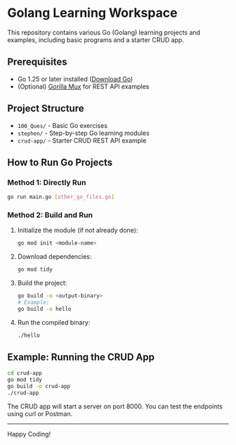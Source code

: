 # Golang Learning Workspace

This repository contains various Go (Golang) learning projects and examples, including basic programs and a starter CRUD app.

## Prerequisites

- Go 1.25 or later installed ([Download Go](https://golang.org/dl/))
- (Optional) [Gorilla Mux](https://github.com/gorilla/mux) for REST API examples

## Project Structure

- `100_Ques/` - Basic Go exercises
- `stephen/` - Step-by-step Go learning modules
- `crud-app/` - Starter CRUD REST API example

## How to Run Go Projects

### Method 1: Directly Run

```sh
go run main.go [other_go_files.go]
```

### Method 2: Build and Run

1. Initialize the module (if not already done):
   ```sh
   go mod init <module-name>
   ```
2. Download dependencies:
   ```sh
   go mod tidy
   ```
3. Build the project:
   ```sh
   go build -o <output-binary>
   # Example:
   go build -o hello
   ```
4. Run the compiled binary:
   ```sh
   ./hello
   ```

## Example: Running the CRUD App

```sh
cd crud-app
go mod tidy
go build -o crud-app
./crud-app
```

The CRUD app will start a server on port 8000. You can test the endpoints using curl or Postman.

---

Happy Coding!
